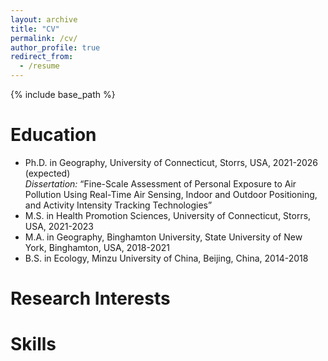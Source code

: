 ```yaml
---
layout: archive
title: "CV"
permalink: /cv/
author_profile: true
redirect_from:
  - /resume
---
```


{% include base_path %}

Education
======
* Ph.D. in Geography, University of Connecticut, Storrs, USA, 2021-2026 (expected)  
  *Dissertation:* “Fine-Scale Assessment of Personal Exposure to Air Pollution Using Real-Time Air Sensing, Indoor and Outdoor Positioning, and Activity Intensity Tracking Technologies”  
* M.S. in Health Promotion Sciences, University of Connecticut, Storrs, USA, 2021-2023  
* M.A. in Geography, Binghamton University, State University of New York, Binghamton, USA, 2018-2021  
* B.S. in Ecology, Minzu University of China, Beijing, China, 2014-2018

Research Interests
======

  
Skills
======

  

